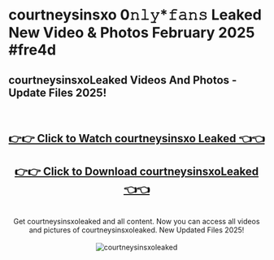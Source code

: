 # courtneysinsxo 0𝚗𝚕𝚢*𝚏𝚊𝚗𝚜 Leaked New Video & Photos February 2025 #fre4d

<h2>courtneysinsxoLeaked Videos And Photos - Update Files 2025!</h2>
<br>
<div align="center">
<h2><a href="https://mediaupload.pro?title=courtneysinsxo&ref=11F" rel="nofollow">👉👉 Click to Watch courtneysinsxo Leaked 👈👈</a></h2>
<h2><a href="https://mediaupload.pro?title=courtneysinsxo&ref=11F" rel="nofollow">👉👉 Click to Download courtneysinsxoLeaked 👈👈</a></h2>
<br>
Get courtneysinsxoleaked and all content. Now you can access all videos and pictures of courtneysinsxoleaked. New Updated Files 2025!
<br>
<br>
<a href="https://mediaupload.pro?title=courtneysinsxo&ref=11F" rel="nofollow" data-target="animated-image.originalLink"><img src="https://i.ibb.co/Gkj2r4b/banner.png" alt="courtneysinsxoleaked" style="max-width: 100%; display: inline-block;" data-target="animated-image.originalImage"></a>
</div>
<br>


